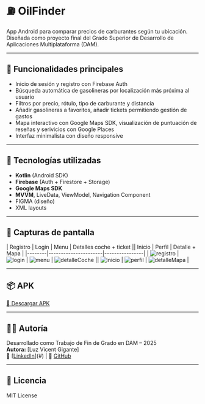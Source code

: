 # ⛽ OilFinder

App Android para comparar precios de carburantes según tu ubicación. Diseñada como proyecto final del Grado Superior de Desarrollo de Aplicaciones Multiplataforma (DAM). 

---

## 📲 Funcionalidades principales

- Inicio de sesión y registro con Firebase Auth
- Búsqueda automática de gasolineras por localización más próxima al usuario
- Filtros por precio, rótulo, tipo de carburante y distancia
- Añadir gasolineras a favoritos, añadir tickets permitiendo gestión de gastos
- Mapa interactivo con Google Maps SDK, visualización de puntuación de reseñas y serivicios con Google Places
- Interfaz minimalista con diseño responsive

---

## 🧱 Tecnologías utilizadas

- **Kotlin** (Android SDK)
- **Firebase** (Auth + Firestore + Storage)
- **Google Maps SDK**
- **MVVM**, LiveData, ViewModel, Navigation Component
- FIGMA (diseño)
- XML layouts

---

## 📸 Capturas de pantalla

| Registro | Login | Menu | Detalles coche + ticket || Inicio | Perfil | Detalle + Mapa |
|--------|----------------------|----------------|
| ![registro](./img/registro.jpg) | ![login](./img/login.jpg) | ![menu](./img/menu.jpg) | ![detalleCoche](./img/coche.jpg) || ![inicio](./img/inicio.jpg) | ![perfil](./img/Perfil.jpg) | ![detalleMapa](./img/mapa.jpg) |

---

## 📦 APK

[🔗 Descargar APK](./apk/oilfinder.apk)

---

## 👩‍💻 Autoría

Desarrollado como Trabajo de Fin de Grado en DAM – 2025  
**Autora:** [Luz Vicent Gigante]  
🔗 [[LinkedIn](https://www.linkedin.com/in/luz-vicent-gigante/)](#) | 🐙 [GitHub](#)

---

## 📜 Licencia

MIT License

